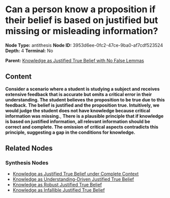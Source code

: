 # Can a person know a proposition if their belief is based on justified but missing or misleading information?

**Node Type:** antithesis
**Node ID:** 3953d6ee-0fc2-47ce-9ba0-af7cdf523524
**Depth:** 4
**Terminal:** No

**Parent:** [Knowledge as Justified True Belief with No False Lemmas](knowledge-as-justified-true-belief-with-no-false-lemmas-synthesis-e62bc6e0-4de9-405b-bcce-54dcabd19a36.md)

## Content

**Consider a scenario where a student is studying a subject and receives extensive feedback that is accurate but omits a critical error in their understanding. The student believes the proposition to be true due to this feedback. The belief is justified and the proposition true. Intuitively, we would judge the student does not have knowledge because critical information was missing.**, **There is a plausible principle that if knowledge is based on justified information, all relevant information should be correct and complete. The omission of critical aspects contradicts this principle, suggesting a gap in the conditions for knowledge.**

## Related Nodes

### Synthesis Nodes

- [Knowledge as Justified True Belief under Complete Context](knowledge-as-justified-true-belief-under-complete-context-synthesis-707e5ae9-cffe-4024-a741-f0d446f84f26.md)
- [Knowledge as Understanding-Driven Justified True Belief](knowledge-as-understanding-driven-justified-true-belief-synthesis-f9cf8082-4502-40ab-97cd-b1f233985ea6.md)
- [Knowledge as Robust Justified True Belief](knowledge-as-robust-justified-true-belief-synthesis-f83133cb-0628-40bb-b207-fd6c4b53e1f6.md)
- [Knowledge as Infallible Justified True Belief](knowledge-as-infallible-justified-true-belief-synthesis-a079f712-9477-4150-b42f-6e0a020e2eb3.md)
